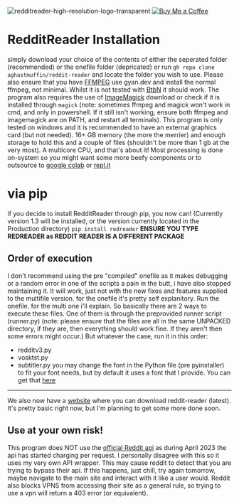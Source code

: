 ![redditreader-high-resolution-logo-transparent](https://github.com/aghastmuffin/reddit-reader/assets/78246775/683588d8-9ca2-4c71-9c26-13a005a0a6d7)
[![Buy Me a Coffee](https://studio.buymeacoffee.com/assets/img/qr-logo.svg)](https://www.buymeacoffee.com/aghastmuffin)
# RedditReader Installation
simply download your choice of the contents of either the seperated folder (recommended) or the onefile folder (depricated) or run `gh repo clone aghastmuffin/reddit-reader` and locate the folder you wish to use. Please also ensure that you have [FFMPEG](https://www.gyan.dev/ffmpeg/builds/) use gyan.dev and install the normal ffmpeg, not minimal. Whilst it is not tested with [BtbN](https://github.com/BtbN/FFmpeg-Builds) it should work. The program also requires the use of [ImageMagick](https://imagemagick.org/script/download.php) download or check if it is installed through `magick` (note: sometimes ffmpeg and magick won't work in cmd, and only in powershell. If it still isn't working, ensure both ffmpeg and imagemagick are on PATH, and restart all terminals). This program is only tested on windows and it is recommended to have an external graphics card (but not needed). 16+ GB memory (the more the merrier) and enough storage to hold this and a couple of files (shouldn't be more than 1 gb at the very most). A multicore CPU, and that's about it! Most processing is done on-system so you might want some more beefy components or to outsource to [google colab](https://colab.research.google.com/) or [repl.it](https://repl.it")

# via pip

if you decide to install RedditReader through pip, you now can! (Currently version 1.3 will be installed, or the version currently located in the Production directory)
```pip install redreader``` **ENSURE YOU TYPE REDREADER as REDDIT READER IS A DIFFERENT PACKAGE**

Order of execution
---
I don't recommend using the pre "compiled" onefile as it makes debugging or a random error in one of the scripts a pain in the butt, i have also stopped maintaining it. It will work, just not with the new fixes and features supplied to the multifile version.
for the onefile it's pretty self explanitory. Run the onefile.
for the multi one i'll explain. So basically there are 2 ways to execute these files. One of them is through the preprovided runner script (runner.py) (note: please ensure that the files are all in the same UNPACKED directory, if they are, then everything should work fine. If they aren't then some errors might occur.)
But whatever the case, run it in this order:
 - redditv3.py
 - vosktst.py
 - subtitler.py
you may change the font in the Python file (pre pyinstaller) to fit your font needs, but by default it uses a font that I provide. You can get that [here](https://aghastmuffin.github.io/extrafonts/8514OEM.ttf)
---
We also now have a [website](https://aghastmuffin.github.io/reddit-reader/) where you can download reddit-reader (latest). It's pretty basic right now, but I'm planning to get some more done soon.

Use at your own risk!
---
This program does NOT use the [official Reddit api](https://www.reddit.com/dev/api/) as during April 2023 the api has started charging per request. I personally disagree with this so it uses my very own API wrapper. This may cause reddit to detect that you are trying to bypass their api. If this happens, just chill, try again tomorrow, maybe navigate to the main site and interact with it like a user would. Reddit also blocks VPNS from accessing their site as a general rule, so trying to use a vpn will return a 403 error (or equivalent).
